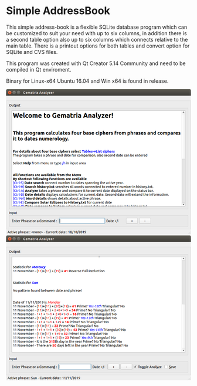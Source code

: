 # Simple AddressBook
This simple address-book is a flexible SQLite database program which can be customized to suit your need with up to six columns, in addition there is a second table option also up to six columns which connects relative to the main table.
There is a printout options for both tables and convert option for SQLite and CVS files.

This program was created with Qt Creator 5.14 Community and need to be compiled in Qt enviroment.

Binary for Linux-x64 Ubuntu 16.04 and Win x64 is found in release.


![Welcome screen](https://github.com/QTinman/GAnalyzer/blob/master/GematriaAnalyzer.png)
![Welcome screen](https://github.com/QTinman/GAnalyzer/blob/master/GematriaAnalyzer2.png)
